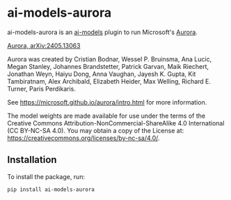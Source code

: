 # ai-models-aurora

ai-models-aurora is an [ai-models](https://github.com/ecmwf-lab/ai-models) plugin to run Microsoft's [Aurora](https://github.com/microsoft/aurora).

[Aurora, arXiv:2405.13063](https://arxiv.org/abs/2405.13063)

Aurora was created by Cristian Bodnar, Wessel P. Bruinsma, Ana Lucic, Megan Stanley, Johannes Brandstetter, Patrick Garvan, Maik Riechert, Jonathan Weyn, Haiyu Dong, Anna Vaughan, Jayesh K. Gupta, Kit Tambiratnam, Alex Archibald, Elizabeth Heider, Max Welling, Richard E. Turner, Paris Perdikaris.

See https://microsoft.github.io/aurora/intro.html for more information.

The model weights are made available for use under the terms of the Creative Commons Attribution-NonCommercial-ShareAlike 4.0 International (CC BY-NC-SA 4.0). You may obtain a copy of the License at: https://creativecommons.org/licenses/by-nc-sa/4.0/.

## Installation

To install the package, run:

```bash
pip install ai-models-aurora
```

